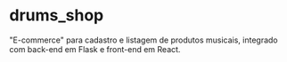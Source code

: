 # drums_shop
"E-commerce" para cadastro e listagem de produtos musicais, integrado com back-end em Flask e front-end em React.
